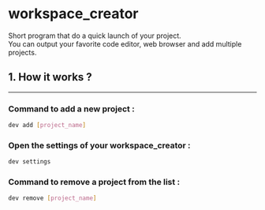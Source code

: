 # workspace_creator

<p>Short program that do a quick launch of your project. <br>
You can output your favorite code editor, web browser and add multiple projects.</p>

## 1. How it works ? 
______________

### Command to add a new project : 
```bash
dev add [project_name]
```

### Open the settings of your workspace_creator : 
```bash
dev settings
```

### Command to remove a project from the list : 
```bash
dev remove [project_name]
```